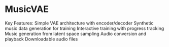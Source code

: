 # MusicVAE
Key Features:  Simple VAE architecture with encoder/decoder Synthetic music data generation for training Interactive training with progress tracking Music generation from latent space sampling Audio conversion and playback Downloadable audio files
 
